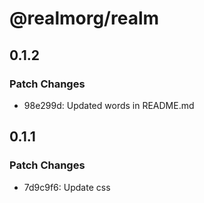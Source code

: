 # @realmorg/realm

## 0.1.2

### Patch Changes

- 98e299d: Updated words in README.md

## 0.1.1

### Patch Changes

- 7d9c9f6: Update css
